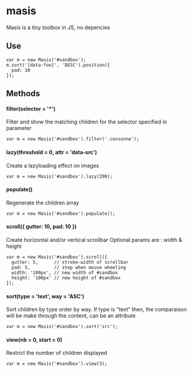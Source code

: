 masis
=====

Masis is a tiny toolbox in JS, no depencies

Use
---
```
var m = new Masis('#sandbox');
m.sort('[data-foo]', 'DESC').position({
  pad: 10
});
```

Methods
-------

#### filter(selector = '*')
Filter and show the matching children for the selector specified in parameter

```
var m = new Masis('#sandbox').filter('.consonne');
```

#### lazy(threshold = 0, attr = 'data-src')
Create a lazyloading effect on images
```
var m = new Masis('#sandbox').lazy(200);
```

#### populate()
Regenerate the children array
```
var m = new Masis('#sandbox').populate();
```

#### scroll({ gutter: 10, pad: 10 })
Create horizontal and/or vertical scrollbar
Optional params are : width & height
```
var m = new Masis('#sandbox').scroll({
  gutter: 5,      // stroke-width of scrollbar
  pad: 5,         // step when mouse wheeling
  width: '100px', // new width of #sandbox
  height: '100px' // new height of #sandbox
});
```

#### sort(type = 'text', way = 'ASC')
Sort children by type order by way. If type is "text" then, the comparaison will be make through the content, can be an attribute
```
var m = new Masis('#sandbox').sort('src');
```

#### view(nb = 0, start = 0)
Restrict the number of children displayed
```
var m = new Masis('#sandbox').view(3);
```
